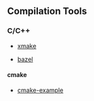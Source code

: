 ## Compilation Tools

### C/C++

- [xmake](https://github.com/xmake-io/xmake/)

- [bazel](https://github.com/bazelbuild/bazel)

#### cmake

- [cmake-example](https://github.com/ttroy50/cmake-examples)
